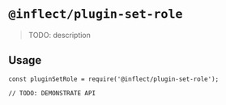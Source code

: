 # `@inflect/plugin-set-role`

> TODO: description

## Usage

```
const pluginSetRole = require('@inflect/plugin-set-role');

// TODO: DEMONSTRATE API
```
